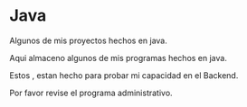 # Java
Algunos de mis proyectos hechos en java.


Aqui almaceno algunos de mis programas hechos en java.

Estos , estan hecho para probar mi capacidad en el Backend.

Por favor revise el programa administrativo.
